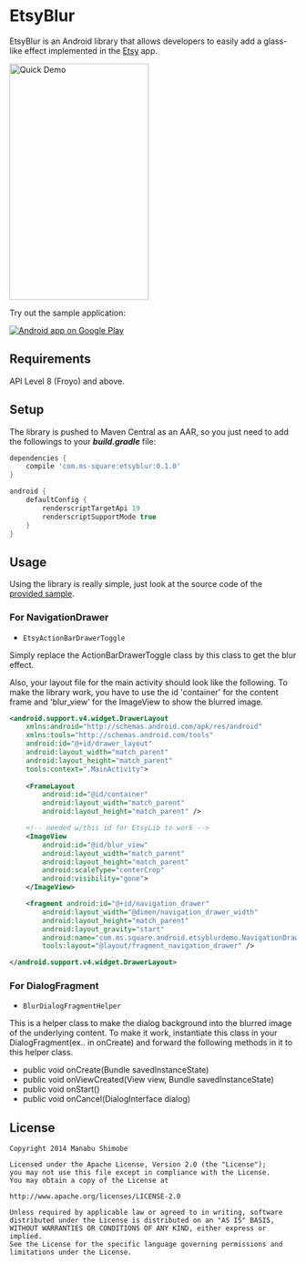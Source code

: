 EtsyBlur
===========

EtsyBlur is an Android library that allows developers to easily add a glass-like effect 
implemented in the [Etsy][1] app.

<img src="https://raw.github.com/Manabu-GT/EtsyBlur/master/art/readme_demo.gif" width=244 height=415 alt="Quick Demo">

Try out the sample application:

<a href="https://play.google.com/store/apps/details?id=com.ms.square.android.etsyblurdemo">
  <img alt="Android app on Google Play"
       src="https://developer.android.com/images/brand/en_app_rgb_wo_45.png" />
</a>

Requirements
-------------
API Level 8 (Froyo) and above.

Setup
------
The library is pushed to Maven Central as an AAR, 
so you just need to add the followings to your ***build.gradle*** file:

```groovy
dependencies {
    compile 'com.ms-square:etsyblur:0.1.0'
}

android {
    defaultConfig {
        renderscriptTargetApi 19
        renderscriptSupportMode true
    }
}
```

Usage
------
Using the library is really simple, just look at the source code of the [provided sample][2].

### For NavigationDrawer

* `EtsyActionBarDrawerToggle`

Simply replace the ActionBarDrawerToggle class by this class to get the blur effect.

Also, your layout file for the main activity should look like the following.
To make the library work, you have to use the id 'container' for the content frame and 'blur_view'
for the ImageView to show the blurred image.

```xml
<android.support.v4.widget.DrawerLayout
    xmlns:android="http://schemas.android.com/apk/res/android"
    xmlns:tools="http://schemas.android.com/tools"
    android:id="@+id/drawer_layout"
    android:layout_width="match_parent"
    android:layout_height="match_parent"
    tools:context=".MainActivity">
    
    <FrameLayout
        android:id="@id/container"
        android:layout_width="match_parent"
        android:layout_height="match_parent" />

    <!-- needed w/this id for EtsyLib to work -->
    <ImageView
        android:id="@id/blur_view"
        android:layout_width="match_parent"
        android:layout_height="match_parent"
        android:scaleType="centerCrop"
        android:visibility="gone">
    </ImageView>

    <fragment android:id="@+id/navigation_drawer"
        android:layout_width="@dimen/navigation_drawer_width"
        android:layout_height="match_parent"
        android:layout_gravity="start"
        android:name="com.ms.square.android.etsyblurdemo.NavigationDrawerFragment"
        tools:layout="@layout/fragment_navigation_drawer" />

</android.support.v4.widget.DrawerLayout>
```

###  For DialogFragment

* `BlurDialogFragmentHelper`

This is a helper class to make the dialog background into the blurred image of the underlying content.
To make it work, instantiate this class in your DialogFragment(ex.. in onCreate) and 
forward the following methods in it to this helper class.

 - public void onCreate(Bundle savedInstanceState)
 - public void onViewCreated(View view, Bundle savedInstanceState)
 - public void onStart()
 - public void onCancel(DialogInterface dialog)

License
----------

    Copyright 2014 Manabu Shimobe

    Licensed under the Apache License, Version 2.0 (the "License");
    you may not use this file except in compliance with the License.
    You may obtain a copy of the License at

    http://www.apache.org/licenses/LICENSE-2.0

    Unless required by applicable law or agreed to in writing, software
    distributed under the License is distributed on an "AS IS" BASIS,
    WITHOUT WARRANTIES OR CONDITIONS OF ANY KIND, either express or implied.
    See the License for the specific language governing permissions and
    limitations under the License.

[1]: https://play.google.com/store/apps/details?id=com.etsy.android
[2]: https://github.com/Manabu-GT/EtsyBlur/tree/master/sample